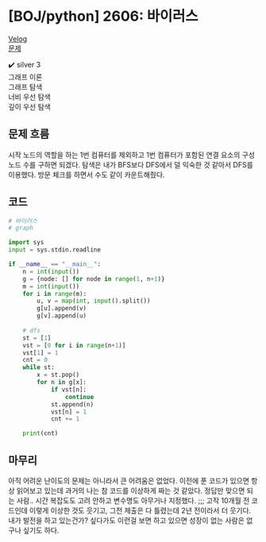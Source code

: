 # [BOJ/python] 2606: 바이러스

[Velog](https://velog.io/@semoon/BOJpython-2606-%EB%B0%94%EC%9D%B4%EB%9F%AC%EC%8A%A4)<br>
[문제](https://www.acmicpc.net/problem/2606)

✔️ silver 3<br>
그래프 이론<br>
그래프 탐색<br>
너비 우선 탐색<br>
깊이 우선 탐색

## 문제 흐름
시작 노드의 역할을 하는 1번 컴퓨터를 제외하고 1번 컴퓨터가 포함된 연결 요소의 구성 노드 수를 구하면 되겠다.
탐색은 내가 BFS보다 DFS에서 덜 익숙한 것 같아서 DFS를 이용했다.
방문 체크를 하면서 수도 같이 카운트해줬다.

## 코드
```python
# 바이러스 
# graph

import sys
input = sys.stdin.readline

if __name__ == "__main__":
    n = int(input())
    g = {node: [] for node in range(1, n+1)}
    m = int(input())
    for i in range(m):
        u, v = map(int, input().split())
        g[u].append(v)
        g[v].append(u)
    
    # dfs
    st = [1]
    vst = [0 for i in range(n+1)]
    vst[1] = 1
    cnt = 0
    while st:
        x = st.pop()
        for n in g[x]:
            if vst[n]:
                continue
            st.append(n)
            vst[n] = 1
            cnt += 1

    print(cnt)
```
## 마무리
아직 어려운 난이도의 문제는 아니라서 큰 어려움은 없었다.
이전에 푼 코드가 있으면 항상 읽어보고 있는데 과거의 나는 참 코드를 이상하게 짜는 것 같았다.
정답만 맞으면 되는 사람.. 시간 복잡도도 고려 안하고 변수명도 아무거나 지정했다. ;;;
고작 10개월 전 코드인데 이렇게 이상한 것도 웃기고, 그전 제출은 다 틀렸는데 2년 전이라서 더 웃기다.
내가 발전을 하고 있는건가? 싶다가도 이런걸 보면 하고 있으면 성장이 없는 사람은 없구나 싶기도 하다.
